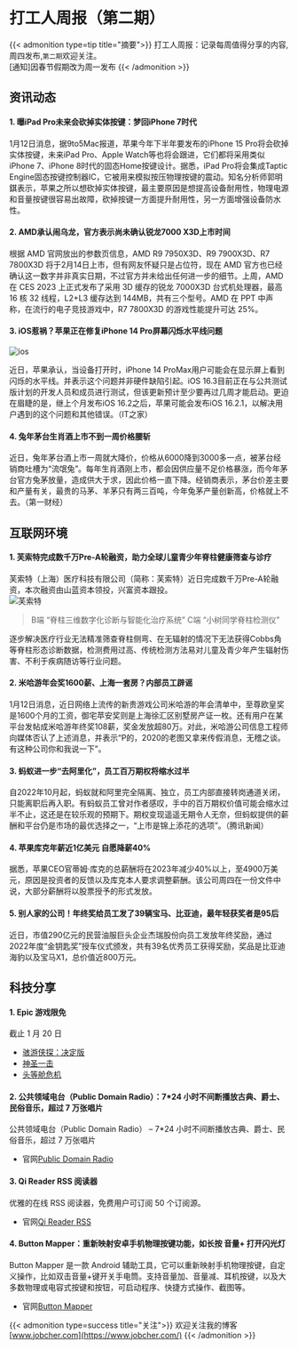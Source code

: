 # 打工人周报（第二期）

{{< admonition type=tip title="摘要">}}
打工人周报：记录每周值得分享的内容,周四发布,`第二期`欢迎关注。  
[通知]因春节假期改为周一发布
{{< /admonition >}}
## 资讯动态
#### 1. 曝iPad Pro未来会砍掉实体按键：梦回iPhone 7时代
1月12日消息，据9to5Mac报道，苹果今年下半年要发布的iPhone 15 Pro将会砍掉实体按键，未来iPad Pro、Apple Watch等也将会跟进，它们都将采用类似iPhone 7、iPhone 8时代的固态Home按键设计。据悉，iPad Pro将会集成Taptic Engine固态按键控制器IC，它被用来模拟按压物理按键的震动。知名分析师郭明錤表示，苹果之所以想砍掉实体按键，最主要原因是想提高设备耐用性，物理电源和音量按键很容易出故障，砍掉按键一方面提升耐用性，另一方面增强设备防水性。

#### 2. AMD承认闹乌龙，官方表示尚未确认锐龙7000 X3D上市时间
根据 AMD 官网放出的参数页信息，AMD R9 7950X3D、R9 7900X3D、R7 7800X3D 将于2月14日上市，但有网友怀疑只是占位符，现在 AMD 官方也已经确认这一数字并非真实日期，不过官方并未给出任何进一步的细节。上周，AMD 在 CES 2023 上正式发布了采用 3D 缓存的锐龙 7000X3D 台式机处理器，最高 16 核 32 线程，L2+L3 缓存达到 144MB，共有三个型号。AMD 在 PPT 中声称，在流行的电子竞技游戏中，R7 7800X3D 的游戏性能提升可达 25%。

#### 3. iOS惹祸？苹果正在修复iPhone 14 Pro屏幕闪烁水平线问题
![ios](https://static.leiphone.com/uploads/new/images/20230116/63c4a2657ab3d.png?imageView2/2/w/740)  
  
近日，苹果承认，当设备打开时，iPhone 14 ProMax用户可能会在显示屏上看到闪烁的水平线。并表示这个问题并非硬件缺陷引起。iOS 16.3目前正在与公共测试版计划的开发人员和成员进行测试，但该更新预计至少要再过几周才能启动。更迫在眉睫的是，继上个月发布iOS 16.2之后，苹果可能会发布iOS 16.2.1，以解决用户遇到的这个问题和其他错误。（IT之家）

#### 4. 兔年茅台生肖酒上市不到一周价格腰斩
近日，兔年茅台酒上市一周就大降价，价格从6000降到3000多一点，被茅台经销商吐槽为“流氓兔”。每年生肖酒刚上市，都会因供应量不足价格暴涨，而今年茅台官方兔茅放量，造成供大于求，因此价格一直下降。经销商表示，茅台价差主要和产量有关，最贵的马茅、羊茅只有两三百吨，今年兔茅产量创新高，价格就上不去。（第一财经）


## 互联网环境
#### 1. 芙索特完成数千万Pre-A轮融资，助力全球儿童青少年脊柱健康筛查与诊疗
芙索特（上海）医疗科技有限公司（简称：芙索特）近日完成数千万Pre-A轮融资，本次融资由山蓝资本领投，兴富资本跟投。  
![芙索特](https://static.leiphone.com/uploads/new/images/20230112/63c00a7721789.jpg?imageView2/2/w/740)  
>B端 “脊柱三维数字化诊断与智能化治疗系统”  C端 “小树同学脊柱检测仪”  
  
逐步解决医疗行业无法精准筛查脊柱侧弯、在无辐射的情况下无法获得Cobbs角等脊柱形态诊断数据，检测费用过高、传统检测方法易对儿童及青少年产生辐射伤害、不利于疾病随访等行业问题。  

#### 2. 米哈游年会奖1600薪、上海一套房？内部员工辟谣
1月12日消息，近日网络上流传的新贵游戏公司米哈游的年会清单中，至尊欧皇奖是1600个月的工资，御宅苹安奖则是上海徐汇区别墅房产证一枚。还有用户在某平台发帖成米哈游年终奖108薪，奖金发放超80万。对此，米哈游公司信息工程师向媒体否认了上述消息，并表示“P的，2020的老图又拿来传假消息，无稽之谈。有这种公司你和我说一下”。

#### 3. 蚂蚁进一步“去阿里化”，员工百万期权将缩水过半
自2022年10月起，蚂蚁就和阿里完全隔离、独立，员工内部直接转岗通道关闭，只能离职后再入职。有蚂蚁员工曾对作者感叹，手中的百万期权价值可能会缩水过半不止，这还是在较乐观的预期下。期权变现遥遥无期令人无奈，但蚂蚁提供的薪酬和平台仍是市场的最优选择之一，“上市是锦上添花的选项”。（腾讯新闻）

#### 4. 苹果库克年薪近1亿美元 自愿降薪40%
据悉，苹果CEO官蒂姆·库克的总薪酬将在2023年减少40%以上，至4900万美元，原因是投资者的反馈以及库克本人要求调整薪酬。该公司周四在一份文件中说，大部分薪酬将以股票授予的形式发放。

#### 5. 别人家的公司！年终奖给员工发了39辆宝马、比亚迪，最年轻获奖者是95后
近日，市值290亿元的民营油服巨头企业杰瑞股份向员工发放年终奖励，通过2022年度“金钥匙奖”授车仪式颁发，共有39名优秀员工获得奖励，奖品是比亚迪海豹以及宝马X1，总价值近800万元。





## 科技分享
#### 1. Epic 游戏限免
截止 1 月 20 日
- [骇游侠探：决定版](https://store.epicgames.com/zh-CN/p/gamedec)
- [神圣一击](https://store.epicgames.com/zh-CN/p/divine-knockout--standard)
- [头等舱危机](https://store.epicgames.com/zh-CN/p/first-class-trouble)
#### 2. 公共领域电台（Public Domain Radio）：7*24 小时不间断播放古典、爵士、民俗音乐，超过 7 万张唱片
公共领域电台（Public Domain Radio） – 7*24 小时不间断播放古典、爵士、民俗音乐，超过 7 万张唱片
- 官网[Public Domain Radio](http://publicdomainradio.org/?utm_source=appinn.com)  

#### 3. Qi Reader RSS 阅读器
优雅的在线 RSS 阅读器，免费用户可订阅 50 个订阅源。  
- 官网[Qi Reader RSS](http://publicdomainradio.org/?utm_source=appinn.com)  

#### 4. Button Mapper：重新映射安卓手机物理按键功能，如长按 音量+ 打开闪光灯
Button Mapper 是一款 Android 辅助工具，它可以重新映射手机物理按键，自定义操作，比如双击音量+键开关手电筒。支持音量加、音量减、耳机按键，以及大多数物理或电容式按键和按钮，可启动程序、快捷方式操作、截图等。  
- 官网[Button Mapper](https://buttonmapper.app/)    

{{< admonition type=success title="关注">}}
欢迎关注我的博客  
[www.jobcher.com](https://www.jobcher.com/)
{{< /admonition >}}
